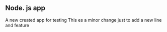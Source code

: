 ## Node. js app
A new created app for testing
This es a minor change just to add a new line and feature